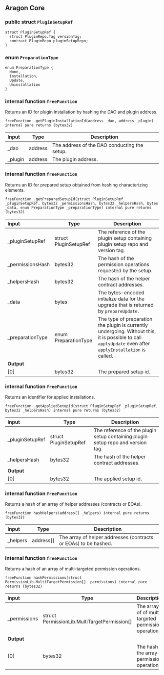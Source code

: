 ## Aragon Core

### public struct `PluginSetupRef`

```solidity
struct PluginSetupRef {
  struct PluginRepo.Tag versionTag;
  contract PluginRepo pluginSetupRepo;
}
```

###  enum `PreparationType`

```solidity
enum PreparationType {
  None,
  Installation,
  Update,
  Uninstallation
}
```

### internal function `freeFunction`

Returns an ID for plugin installation by hashing the DAO and plugin address.

```solidity
freeFunction _getPluginInstallationId(address _dao, address _plugin) internal pure returns (bytes32) 
```

| Input | Type | Description |
|:----- | ---- | ----------- |
| _dao | address | The address of the DAO conducting the setup. |
| _plugin | address | The plugin address. |

### internal function `freeFunction`

Returns an ID for prepared setup obtained from hashing characterizing elements.

```solidity
freeFunction _getPreparedSetupId(struct PluginSetupRef _pluginSetupRef, bytes32 _permissionsHash, bytes32 _helpersHash, bytes _data, enum PreparationType _preparationType) internal pure returns (bytes32) 
```

| Input | Type | Description |
|:----- | ---- | ----------- |
| _pluginSetupRef | struct PluginSetupRef | The reference of the plugin setup containing plugin setup repo and version tag. |
| _permissionsHash | bytes32 | The hash of the permission operations requested by the setup. |
| _helpersHash | bytes32 | The hash of the helper contract addresses. |
| _data | bytes | The bytes-encoded initialize data for the upgrade that is returned by `prepareUpdate`. |
| _preparationType | enum PreparationType | The type of preparation the plugin is currently undergoing. Without this, it is possible to call `applyUpdate` even after `applyInstallation` is called. |
| **Output** | |
| [0] | bytes32 | The prepared setup id. |

### internal function `freeFunction`

Returns an identifier for applied installations.

```solidity
freeFunction _getAppliedSetupId(struct PluginSetupRef _pluginSetupRef, bytes32 _helpersHash) internal pure returns (bytes32) 
```

| Input | Type | Description |
|:----- | ---- | ----------- |
| _pluginSetupRef | struct PluginSetupRef | The reference of the plugin setup containing plugin setup repo and version tag. |
| _helpersHash | bytes32 | The hash of the helper contract addresses. |
| **Output** | |
| [0] | bytes32 | The applied setup id. |

### internal function `freeFunction`

Returns a hash of an array of helper addresses (contracts or EOAs).

```solidity
freeFunction hashHelpers(address[] _helpers) internal pure returns (bytes32) 
```

| Input | Type | Description |
|:----- | ---- | ----------- |
| _helpers | address[] | The array of helper addresses (contracts or EOAs) to be hashed. |

### internal function `freeFunction`

Returns a hash of an array of multi-targeted permission operations.

```solidity
freeFunction hashPermissions(struct PermissionLib.MultiTargetPermission[] _permissions) internal pure returns (bytes32) 
```

| Input | Type | Description |
|:----- | ---- | ----------- |
| _permissions | struct PermissionLib.MultiTargetPermission[] | The array of of multi-targeted permission operations. |
| **Output** | |
| [0] | bytes32 | The hash of the array of permission operations. |

